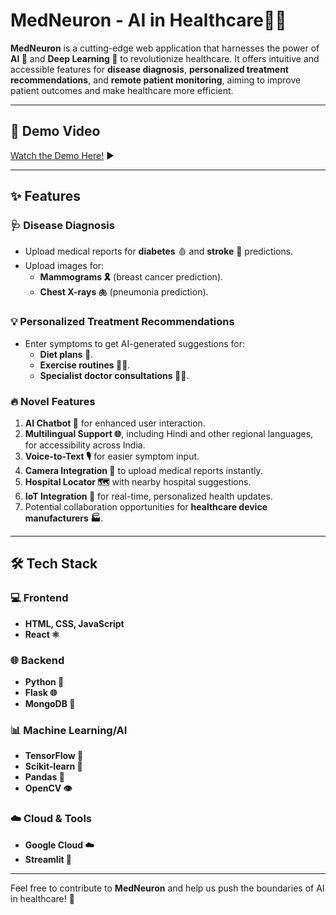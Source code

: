 # **MedNeuron** - AI in Healthcare🏥🤖

**MedNeuron** is a cutting-edge web application that harnesses the power of **AI 🤖** and **Deep Learning 🧠** to revolutionize healthcare. It offers intuitive and accessible features for **disease diagnosis**, **personalized treatment recommendations**, and **remote patient monitoring**, aiming to improve patient outcomes and make healthcare more efficient.  

---

## 🚀 **Demo Video**  
[Watch the Demo Here!](#) ▶️ 

---

## ✨ **Features**  

### 🩺 **Disease Diagnosis**  
- Upload medical reports for **diabetes** 🩸 and **stroke** 🧠 predictions.  
- Upload images for:  
  - **Mammograms 🎗️** (breast cancer prediction).  
  - **Chest X-rays 🫁** (pneumonia prediction).  

### 💡 **Personalized Treatment Recommendations**  
- Enter symptoms to get AI-generated suggestions for:  
  - **Diet plans 🥗**.  
  - **Exercise routines 🏋️‍♂️**.  
  - **Specialist doctor consultations 👩‍⚕️**.  

### 🔥 **Novel Features**  
1. **AI Chatbot 💬** for enhanced user interaction.  
2. **Multilingual Support 🌐**, including Hindi and other regional languages, for accessibility across India.  
3. **Voice-to-Text 🎙️** for easier symptom input.  
4. **Camera Integration 📸** to upload medical reports instantly.  
5. **Hospital Locator 🗺️** with nearby hospital suggestions.  
6. **IoT Integration 🔗** for real-time, personalized health updates.  
7. Potential collaboration opportunities for **healthcare device manufacturers 🏭**.  

---

## 🛠️ **Tech Stack**  

### 💻 **Frontend**  
- **HTML, CSS, JavaScript**  
- **React ⚛️**  

### 🌐 **Backend**  
- **Python 🐍**  
- **Flask 🌐**  
- **MongoDB 🍃**  

### 📊 **Machine Learning/AI**  
- **TensorFlow 🔢**  
- **Scikit-learn 📘**  
- **Pandas 🐼**  
- **OpenCV 👁️**  

### ☁️ **Cloud & Tools**  
- **Google Cloud ☁️**  
- **Streamlit 🚀**  

---

Feel free to contribute to **MedNeuron** and help us push the boundaries of AI in healthcare! 🚀  

